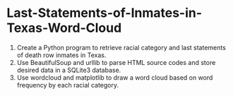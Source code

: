 # Last-Statements-of-Inmates-in-Texas-Word-Cloud

1. Create a Python program to retrieve racial category and last statements of death row inmates in Texas.
2. Use BeautifulSoup and urllib to parse HTML source codes and store desired data in a SQLite3 database. 
3. Use wordcloud and matplotlib to draw a word cloud based on word frequency by each racial category.
